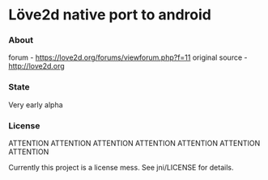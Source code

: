 Löve2d native port to android
=============================

### About

forum - https://love2d.org/forums/viewforum.php?f=11
original source - http://love2d.org

### State

Very early alpha

### License

ATTENTION ATTENTION ATTENTION ATTENTION ATTENTION ATTENTION ATTENTION

Currently this project is a license mess. See jni/LICENSE for details.

